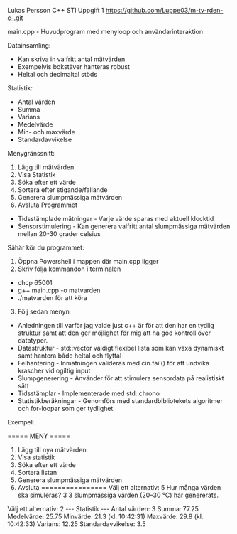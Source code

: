 Lukas Persson
C++
STI
Uppgift 1
https://github.com/Luppe03/m-tv-rden-c-.git

main.cpp - Huvudprogram med menyloop och användarinteraktion

Datainsamling:
* Kan skriva in valfritt antal mätvärden
* Exempelvis bokstäver hanteras robust
* Heltal och decimaltal stöds

Statistik:
* Antal värden
* Summa
* Varians
* Medelvärde
* Min- och maxvärde
* Standardavvikelse

Menygränssnitt:
1. Lägg till mätvärden
2. Visa Statistik
3. Söka efter ett värde
4. Sortera efter stigande/fallande
5. Generera slumpmässiga mätvärden
6. Avsluta Programmet

* Tidsstämplade mätningar - Varje värde sparas med aktuell klocktid
* Sensorstimulering - Kan generera valfritt antal slumpmässiga mätvärden mellan 20-30 grader celsius

Såhär kör du programmet:
1. Öppna Powershell i mappen där main.cpp ligger
2. Skriv följa kommandon i terminalen
* chcp 65001
* g++ main.cpp -o matvarden
* ./matvarden för att köra
3. Följ sedan menyn

* Anledningen till varför jag valde just c++ är för att den har en tydlig struktur samt att den ger möjlighet för mig att ha god kontroll över datatyper.
* Datastruktur - std::vector<double> väldigt flexibel lista som kan växa dynamiskt samt hantera både heltal och flyttal
* Felhantering - Inmatningen valideras med cin.fail() för att undvika krascher vid ogiltig input
* Slumpgenerering - Använder <random> för att stimulera sensordata på realistiskt sätt
* Tidsstämplar - Implementerade med std::chrono
* Statistikberäkningar - Genomförs med standardbibliotekets algoritmer och for-loopar som ger tydlighet

Exempel:

===== MENY =====
1. Lägg till nya mätvärden
2. Visa statistik
3. Söka efter ett värde
4. Sortera listan
5. Generera slumpmässiga mätvärden
6. Avsluta
================
Välj ett alternativ: 5
Hur många värden ska simuleras? 3
3 slumpmässiga värden (20–30 °C) har genererats.

Välj ett alternativ: 2
--- Statistik ---
Antal värden: 3
Summa: 77.25
Medelvärde: 25.75
Minvärde: 21.3 (kl. 10:42:31)
Maxvärde: 29.8 (kl. 10:42:33)
Varians: 12.25
Standardavvikelse: 3.5
